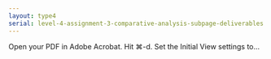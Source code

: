 ```yaml
---
layout: type4
serial: level-4-assignment-3-comparative-analysis-subpage-deliverables
---
```


Open your PDF in Adobe Acrobat. Hit ⌘-d. Set the Initial View settings to…